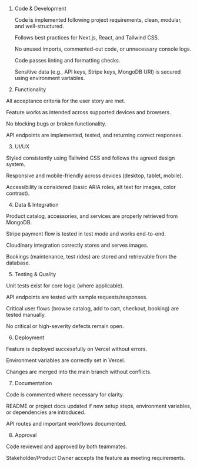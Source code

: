 1. Code & Development

      Code is implemented following project requirements, clean, modular, and well-structured.
      
      Follows best practices for Next.js, React, and Tailwind CSS.
      
      No unused imports, commented-out code, or unnecessary console logs.
      
      Code passes linting and formatting checks.
      
      Sensitive data (e.g., API keys, Stripe keys, MongoDB URI) is secured using environment variables.

2. Functionality

  All acceptance criteria for the user story are met.
  
  Feature works as intended across supported devices and browsers.
  
  No blocking bugs or broken functionality.
  
  API endpoints are implemented, tested, and returning correct responses.

3. UI/UX

  Styled consistently using Tailwind CSS and follows the agreed design system.
  
  Responsive and mobile-friendly across devices (desktop, tablet, mobile).
  
  Accessibility is considered (basic ARIA roles, alt text for images, color contrast).

4. Data & Integration

  Product catalog, accessories, and services are properly retrieved from MongoDB.
  
  Stripe payment flow is tested in test mode and works end-to-end.
  
  Cloudinary integration correctly stores and serves images.
  
  Bookings (maintenance, test rides) are stored and retrievable from the database.

5. Testing & Quality

  Unit tests exist for core logic (where applicable).
  
  API endpoints are tested with sample requests/responses.
  
  Critical user flows (browse catalog, add to cart, checkout, booking) are tested manually.
  
  No critical or high-severity defects remain open.

6. Deployment

  Feature is deployed successfully on Vercel without errors.
  
  Environment variables are correctly set in Vercel.
  
  Changes are merged into the main branch without conflicts.

7. Documentation

  Code is commented where necessary for clarity.
  
  README or project docs updated if new setup steps, environment variables, or dependencies are introduced.
  
  API routes and important workflows documented.

8. Approval

  Code reviewed and approved by both teammates.
  
  Stakeholder/Product Owner accepts the feature as meeting requirements.
